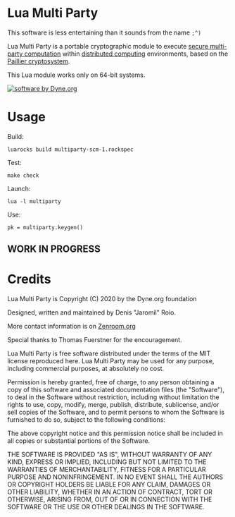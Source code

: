 # Lua Multi Party

This software is less entertaining than it sounds from the name `;^)`

Lua Multi Party is a portable cryptographic module to execute [secure multi-party computation](https://en.wikipedia.org/wiki/Secure_multi-party_computation) within [distributed computing](https://en.wikipedia.org/wiki/Distributed_computing) environments, based on the [Paillier cryptosystem](https://en.wikipedia.org/wiki/Paillier_cryptosystem).

This Lua module works only on 64-bit systems.

[![software by Dyne.org](https://files.dyne.org/software_by_dyne.png)](http://www.dyne.org)

# Usage

Build:

```
luarocks build multiparty-scm-1.rockspec
```

Test:
```
make check
```

Launch:
```
lua -l multiparty
```

Use:
```
pk = multiparty.keygen()
```

## WORK IN PROGRESS

# Credits

Lua Multi Party is Copyright (C) 2020 by the Dyne.org foundation

Designed, written and maintained by Denis "Jaromil" Roio.

More contact information is on [Zenroom.org](https://zenroom.org)

Special thanks to Thomas Fuerstner for the encouragement.

Lua Multi Party is free software distributed under the terms of the
MIT license reproduced here. Lua Multi Party may be used for any
purpose, including commercial purposes, at absolutely no cost.

Permission is hereby granted, free of charge, to any person obtaining
a copy of this software and associated documentation files (the
"Software"), to deal in the Software without restriction, including
without limitation the rights to use, copy, modify, merge, publish,
distribute, sublicense, and/or sell copies of the Software, and to
permit persons to whom the Software is furnished to do so, subject to
the following conditions:

The above copyright notice and this permission notice shall be
included in all copies or substantial portions of the Software.

THE SOFTWARE IS PROVIDED "AS IS", WITHOUT WARRANTY OF ANY KIND,
EXPRESS OR IMPLIED, INCLUDING BUT NOT LIMITED TO THE WARRANTIES OF
MERCHANTABILITY, FITNESS FOR A PARTICULAR PURPOSE AND
NONINFRINGEMENT. IN NO EVENT SHALL THE AUTHORS OR COPYRIGHT HOLDERS BE
LIABLE FOR ANY CLAIM, DAMAGES OR OTHER LIABILITY, WHETHER IN AN ACTION
OF CONTRACT, TORT OR OTHERWISE, ARISING FROM, OUT OF OR IN CONNECTION
WITH THE SOFTWARE OR THE USE OR OTHER DEALINGS IN THE SOFTWARE.

